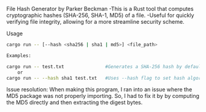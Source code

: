 File Hash Generator by Parker Beckman
-This is a Rust tool that computes cryptographic hashes (SHA-256, SHA-1, MD5) of a file.
-Useful for quickly verifying file integrity, allowing for a more streamline security scheme.

Usage
```bash
cargo run -- [--hash <sha256 | sha1 | md5>] <file_path>

Examples:

cargo run -- test.txt               #Generates a SHA-256 hash by default
    or 
cargo run -- --hash sha1 test.txt   #Uses --hash flag to set hash algorithm to SHA-1
```

Issue resolution:
When making this program, I ran into an issue where the MD5 package was not properly importing. So, I had to fix it by by computing the MD5 directly and then extracting the digest bytes.

